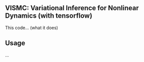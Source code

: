 ## VISMC: Variational Inference for Nonlinear Dynamics (with tensorflow)

This code... (what it does)

## Usage

...
